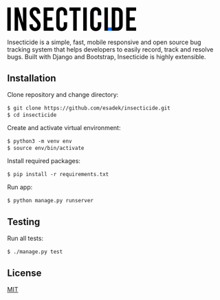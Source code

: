 <a href="https://github.com/esadek/insecticide">
  <img src="bugtracker/static/logo_black.png" width="300">
</a>

Insecticide is a simple, fast, mobile responsive and open source bug tracking system that helps developers to easily record, track and resolve bugs. Built with Django and Bootstrap, Insecticide is highly extensible.

## Installation

Clone repository and change directory:
```
$ git clone https://github.com/esadek/insecticide.git
$ cd insecticide
```
Create and activate virtual environment:
```
$ python3 -m venv env
$ source env/bin/activate
```
Install required packages:
```
$ pip install -r requirements.txt
```
Run app:
```
$ python manage.py runserver
```

## Testing

Run all tests:
```
$ ./manage.py test
```

## License

[MIT](https://github.com/esadek/insecticide/blob/main/LICENSE)